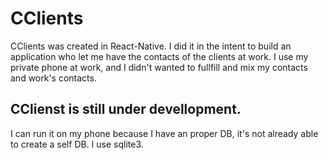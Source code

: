 # CClients
CClients was created in React-Native. I did it in the intent to build an application who let me have the contacts of the clients at work. 
I use my private phone at work, and I didn't wanted to fullfill and mix my contacts and work's contacts.
## CClienst is still under devellopment.
I can run it on my phone because I have an proper DB, it's not already able to create a self DB. I use sqlite3.
